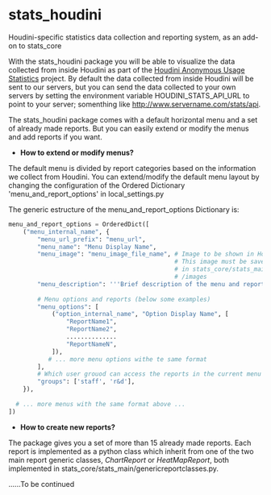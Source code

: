 stats_houdini
=============

Houdini-specific statistics data collection and reporting system, as an add-on to stats_core

With the stats_houdini package you will be able to visualize the data collected from inside Houdini as part of the [Houdini Anonymous Usage Statistics](http://www.sidefx.com/index.php?option=com_content&task=view&id=2686) project. By default the data collected from inside Houdini will be sent to our servers, but you can send the data collected to your own servers by setting the environment variable HOUDINI_STATS_API_URL to point to your server; somenthing like http://www.servername.com/stats/api.  


The stats_houdini package comes with a default horizontal menu and a set of already made reports. But you can easily extend or modify the menus and add reports if you want. 


+ **How to extend or modify menus?**

The default menu is divided by report categories based on the information we collect from Houdini. You can extend/modify the default menu layout by changing the configuration of the Ordered Dictionary 'menu_and_report_options' in local_settings.py

The generic estructure of the menu_and_report_options Dictionary is:

```python
menu_and_report_options = OrderedDict([
    ("menu_internal_name", {
        "menu_url_prefix": "menu_url",
        "menu_name": "Menu Display Name",
        "menu_image": "menu_image_file_name", # Image to be shown in Home page. 
                                              # This image must be saved first 
                                              # in stats_core/stats_main/static
                                              # /images  
        "menu_description": '''Brief description of the menu and reports in it.''',
        
        # Menu options and reports (below some examples)
        "menu_options": [
            ("option_internal_name", "Option Display Name", [
                "ReportName1",
                "ReportName2",
                ..............
                "ReportNameN",
            ]),
           # ... more menu options withe te same format
        ],
        # Which user grouod can access the reports in the current menu
        "groups": ['staff', 'r&d'],
    }),  
    
  # ... more menus with the same format above ...
])

```

+ **How to create new reports?**

The package gives you a set of more than 15 already made reports. Each report is implemented as a python class which inherit from one of the two main report generic classes, _ChartReport_ or _HeatMapReport_, both implemented in stats_core/stats_main/genericreportclasses.py.

......To be continued










